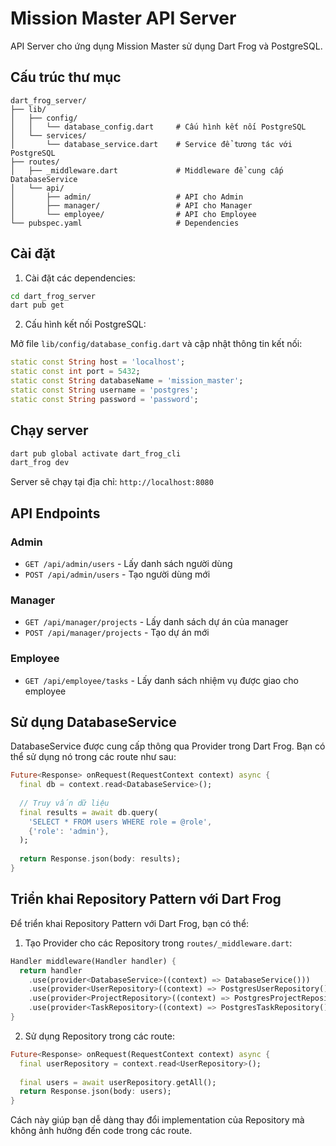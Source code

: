# Mission Master API Server

API Server cho ứng dụng Mission Master sử dụng Dart Frog và PostgreSQL.

## Cấu trúc thư mục

```
dart_frog_server/
├── lib/
│   ├── config/
│   │   └── database_config.dart     # Cấu hình kết nối PostgreSQL
│   └── services/
│       └── database_service.dart    # Service để tương tác với PostgreSQL
├── routes/
│   ├── _middleware.dart             # Middleware để cung cấp DatabaseService
│   └── api/
│       ├── admin/                   # API cho Admin
│       ├── manager/                 # API cho Manager
│       └── employee/                # API cho Employee
└── pubspec.yaml                     # Dependencies
```

## Cài đặt

1. Cài đặt các dependencies:

```bash
cd dart_frog_server
dart pub get
```

2. Cấu hình kết nối PostgreSQL:

Mở file `lib/config/database_config.dart` và cập nhật thông tin kết nối:

```dart
static const String host = 'localhost';
static const int port = 5432;
static const String databaseName = 'mission_master';
static const String username = 'postgres';
static const String password = 'password';
```

## Chạy server

```bash
dart pub global activate dart_frog_cli
dart_frog dev
```

Server sẽ chạy tại địa chỉ: `http://localhost:8080`

## API Endpoints

### Admin

- `GET /api/admin/users` - Lấy danh sách người dùng
- `POST /api/admin/users` - Tạo người dùng mới

### Manager

- `GET /api/manager/projects` - Lấy danh sách dự án của manager
- `POST /api/manager/projects` - Tạo dự án mới

### Employee

- `GET /api/employee/tasks` - Lấy danh sách nhiệm vụ được giao cho employee

## Sử dụng DatabaseService

DatabaseService được cung cấp thông qua Provider trong Dart Frog. Bạn có thể sử dụng nó trong các route như sau:

```dart
Future<Response> onRequest(RequestContext context) async {
  final db = context.read<DatabaseService>();
  
  // Truy vấn dữ liệu
  final results = await db.query(
    'SELECT * FROM users WHERE role = @role',
    {'role': 'admin'},
  );
  
  return Response.json(body: results);
}
```

## Triển khai Repository Pattern với Dart Frog

Để triển khai Repository Pattern với Dart Frog, bạn có thể:

1. Tạo Provider cho các Repository trong `routes/_middleware.dart`:

```dart
Handler middleware(Handler handler) {
  return handler
    .use(provider<DatabaseService>((context) => DatabaseService()))
    .use(provider<UserRepository>((context) => PostgresUserRepository()))
    .use(provider<ProjectRepository>((context) => PostgresProjectRepository()))
    .use(provider<TaskRepository>((context) => PostgresTaskRepository()));
}
```

2. Sử dụng Repository trong các route:

```dart
Future<Response> onRequest(RequestContext context) async {
  final userRepository = context.read<UserRepository>();
  
  final users = await userRepository.getAll();
  return Response.json(body: users);
}
```

Cách này giúp bạn dễ dàng thay đổi implementation của Repository mà không ảnh hưởng đến code trong các route.
